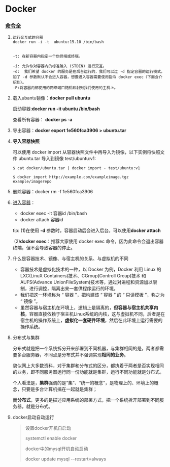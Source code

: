 # Docker

### [命令全](https://blog.csdn.net/weixin_39906114/article/details/111157328)

1. ```shell
   运行交互式的容器
   docker run -i -t  ubuntu:15.10 /bin/bash
   
   
   -t: 在新容器内指定一个伪终端或终端。
   
   -i: 允许你对容器内的标准输入 (STDIN) 进行交互。
   -d:  我们希望 docker 的服务是在后台运行的，我们可以过 -d 指定容器的运行模式。加了 -d 参数默认不会进入容器，想要进入容器需要使用指令 docker exec（下面会介绍到）。
   -P:将容器内部使用的网络端口随机映射到我们使用的主机上。
   ```

2. 载入ubantu镜像：**docker pull ubuntu**

   启动容器:**docker run -it ubuntu /bin/bash**

   查看所有容器： **docker ps -a**

3. 导出容器：**docker export 1e560fca3906 > ubuntu.tar**

4. **导入容器快照**

   可以使用 docker import 从容器快照文件中再导入为镜像，以下实例将快照文件 ubuntu.tar 导入到镜像 test/ubuntu:v1:

   ```shell
   $ cat docker/ubuntu.tar | docker import - test/ubuntu:v1
   
   $ docker import http://example.com/exampleimage.tgz example/imagerepo
   ```

5. 删除容器：docker rm -f 1e560fca3906

6. [进入容器](https://blog.csdn.net/Starrysky_LTL/article/details/121168670)：

   - docker exec -it 容器id /bin/bash
   - docker attach 容器id

   tip: (1)在使用 **-d** 参数时，容器启动后会进入后台。可以使用**docker attach**

   ​      (2)**docker exec**：推荐大家使用 docker exec 命令，因为此命令会退出容器终端，但不会导致容器的停止。

   

7. 什么是容器技术、镜像、与宿主机的关系、与虚拟机的不同

   - 容器技术是虚拟化技术的一种，以 Docker 为例，Docker 利用 Linux 的 LXC(LinuX Containers)技术、CGroup(Controll Group)技术 和 AUFS(Advance UnionFileSystem)技术等，通过对进程和资源加以限制，进行调控，隔离出来一套供程序运行的环境。
   - 我们把这一环境称为 “ 容器 ”，把构建该 “ 容器 ” 的 “ 只读模板 ”，称之为 “ 镜像 ”。
   -  虽然容器与宿主机在环境上，逻辑上是隔离的，**但容器与宿主机共享内核**，容器直接依赖于宿主机Linux系统的内核，这与虚拟机不同，后者是在宿主机的操作系统上，**虚拟化一套硬件环境**，然后在此环境上运行需要的操作系统。

8. 分布式与集群

   分布式就是把一个系统拆分开来部署到不同机器，与集群相同的是，两者都需要多台服务器，不同点是分布式并不强调实现**相同的业务**。

   貌似网上大多数资料，对于集群和分布式的区分，都执着于两者是否实现相同的业务，即不同服务器运行同一份功能就是集群，运行不同功能就是分布式。

   个人看法是，**集群**强调的是“集”、“统一的概念”，是物理上的、环境上的概念，只要是多台计算机搞在一起就是集群；

   而**分布式**，更多的是描述应用系统的部署方式，把一个系统拆开部署到不同服务器，就是分布式。

9. docker启动自动运行

   > 设置docker开机自启动
   >
   > systemctl enable docker
   >
   > 
   >
   > docker中的mysql开机自动启动
   >
   > docker update mysql --restart=always